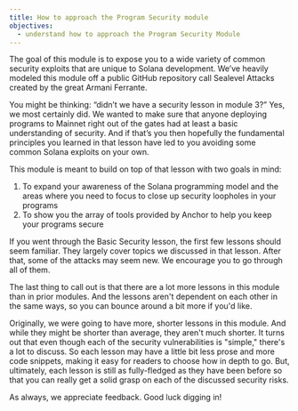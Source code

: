 ```yaml
---
title: How to approach the Program Security module
objectives:
  - understand how to approach the Program Security Module
---
```


The goal of this module is to expose you to a wide variety of common security
exploits that are unique to Solana development. We’ve heavily modeled this
module off a public GitHub repository call Sealevel Attacks created by the great
Armani Ferrante.

You might be thinking: “didn’t we have a security lesson in module 3?” Yes, we
most certainly did. We wanted to make sure that anyone deploying programs to
Mainnet right out of the gates had at least a basic understanding of security.
And if that’s you then hopefully the fundamental principles you learned in that
lesson have led to you avoiding some common Solana exploits on your own.

This module is meant to build on top of that lesson with two goals in mind:

1. To expand your awareness of the Solana programming model and the areas where
   you need to focus to close up security loopholes in your programs
2. To show you the array of tools provided by Anchor to help you keep your
   programs secure

If you went through the Basic Security lesson, the first few lessons should seem
familiar. They largely cover topics we discussed in that lesson. After that,
some of the attacks may seem new. We encourage you to go through all of them.

The last thing to call out is that there are a lot more lessons in this module
than in prior modules. And the lessons aren't dependent on each other in the
same ways, so you can bounce around a bit more if you'd like.

Originally, we were going to have more, shorter lessons in this module. And
while they might be shorter than average, they aren't much shorter. It turns out
that even though each of the security vulnerabilities is "simple," there's a lot
to discuss. So each lesson may have a little bit less prose and more code
snippets, making it easy for readers to choose how in depth to go. But,
ultimately, each lesson is still as fully-fledged as they have been before so
that you can really get a solid grasp on each of the discussed security risks.

As always, we appreciate feedback. Good luck digging in!
